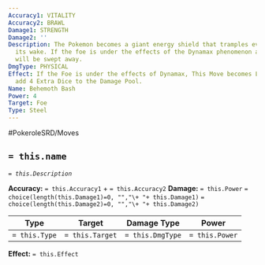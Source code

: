 ```yaml
---
Accuracy1: VITALITY
Accuracy2: BRAWL
Damage1: STRENGTH
Damage2: ''
Description: The Pokemon becomes a giant energy shield that tramples everything in
  its wake. If the foe is under the effects of the Dynamax phenomenon all its energy
  will be swept away.
DmgType: PHYSICAL
Effect: If the Foe is under the effects of Dynamax, This Move becomes Lethal and you
  add 4 Extra Dice to the Damage Pool.
Name: Behemoth Bash
Power: 4
Target: Foe
Type: Steel
---
```


#PokeroleSRD/Moves

## `= this.name` 
*`= this.Description`*

**Accuracy:** `= this.Accuracy1` + `= this.Accuracy2`
**Damage:** `= this.Power` `= choice(length(this.Damage1)=0, "","\+ "+ this.Damage1)` `= choice(length(this.Damage2)=0, "","\+ "+ this.Damage2)`

| Type          | Target          | Damage Type          | Power          |
| ------------- | --------------- | ---------------- | -------------- |
| `= this.Type` | `= this.Target` | `= this.DmgType` | `= this.Power` | 

**Effect:** `= this.Effect`